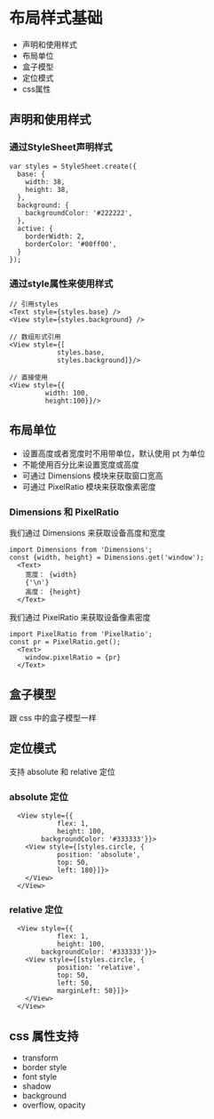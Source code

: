 # 布局样式基础

* 声明和使用样式
* 布局单位
* 盒子模型
* 定位模式
* css属性

## 声明和使用样式

### 通过StyleSheet声明样式
```
var styles = StyleSheet.create({
  base: {
    width: 38,
    height: 38,
  },
  background: {
    backgroundColor: '#222222',
  },
  active: {
    borderWidth: 2,
    borderColor: '#00ff00',
  }
});
```

### 通过style属性来使用样式

```
// 引用styles
<Text style={styles.base} />
<View style={styles.background} />

// 数组形式引用
<View style={[
			styles.base,
			styles.background]}/>

// 直接使用
<View style={{
         width: 100,
         height:100}}/>
```         

## 布局单位

* 设置高度或者宽度时不用带单位，默认使用 pt 为单位
* 不能使用百分比来设置宽度或高度
* 可通过 Dimensions 模块来获取窗口宽高
* 可通过 PixelRatio 模块来获取像素密度

### Dimensions 和 PixelRatio

我们通过 Dimensions 来获取设备高度和宽度

```
import Dimensions from 'Dimensions';
const {width, height} = Dimensions.get('window');
  <Text>
    宽度： {width}
    {'\n'}
    高度： {height}
  </Text>
```

我们通过 PixelRatio 来获取设备像素密度

```  
import PixelRatio from 'PixelRatio';
const pr = PixelRatio.get();
  <Text>
    window.pixelRatio = {pr}
  </Text>
```

## 盒子模型
跟 css 中的盒子模型一样

## 定位模式
支持 absolute 和 relative 定位

### absolute 定位

```
  <View style={{
			flex: 1,
			height: 100,
        backgroundColor: '#333333'}}>
    <View style={[styles.circle, {
			position: 'absolute',
			top: 50,
			left: 180}]}>
    </View>
  </View>
```

### relative 定位

```
  <View style={{
			flex: 1,
			height: 100,
        backgroundColor: '#333333'}}>
    <View style={[styles.circle, {
			position: 'relative',
			top: 50,
			left: 50,
			marginLeft: 50}]}>
    </View>
  </View>
```

## css 属性支持

*  transform
*  border  style
*  font style
*  shadow
*  background
*  overflow, opacity
